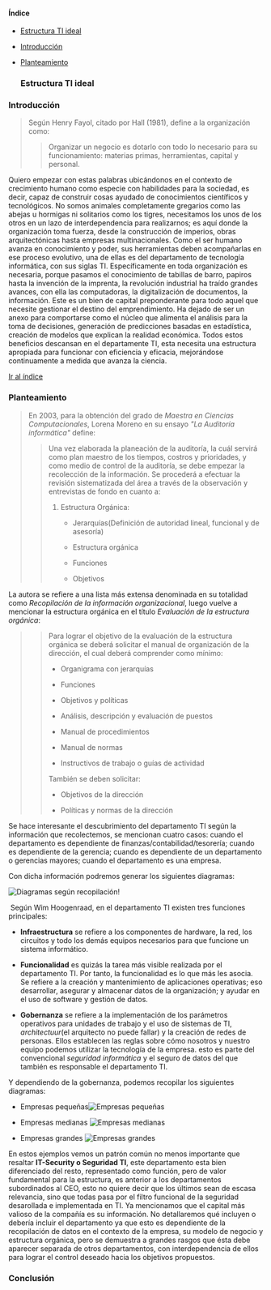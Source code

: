 #### Índice

- [Estructura TI ideal](#estructura-ti-ideal)

- [Introducción](#introducción)

- [Planteamiento](#planteamiento)
  
  ### Estructura TI ideal

### Introducción

> Según Henry Fayol, citado por Hall (1981), define a la organización como: 
> 
> > Organizar un negocio es dotarlo con todo lo necesario para su funcionamiento: materias primas, herramientas, capital y personal.

Quiero empezar con estas palabras ubicándonos en el contexto de crecimiento humano como especie con habilidades para la sociedad, es decir, capaz de construir cosas ayudado de conocimientos científicos y tecnológicos. No somos animales completamente gregarios como las abejas u hormigas ni solitarios como los tigres, necesitamos los unos de los otros en un lazo de interdependencia para realizarnos; es aquí donde la organización toma fuerza, desde la construcción de imperios, obras arquitectónicas hasta empresas multinacionales. Como el ser humano avanza en conocimiento y poder, sus herramientas deben acompañarlas en ese proceso evolutivo, una de ellas es del departamento de tecnología informática, con sus siglas TI. Específicamente en toda organización es necesaria, porque pasamos el conocimiento de tabillas de barro, papiros hasta la invención de la imprenta, la revolución industrial ha traído grandes avances, con ella las computadoras, la digitalización de documentos, la información. Este es un bien de capital preponderante para todo aquel que necesite gestionar el destino del emprendimiento. Ha dejado de ser un anexo para comportarse como el núcleo que alimenta el análisis para la toma de decisiones, generación de predicciones basadas en estadística, creación de modelos que explican la realidad económica. Todos estos beneficios descansan en el departamente TI, esta necesita una estructura apropiada para funcionar con eficiencia y eficacia, mejorándose continuamente a medida que avanza la ciencia.

[Ir al índice](#índice)

### Planteamiento

> En 2003, para la obtención del grado de *Maestra en Ciencias Computacionales*, Lorena Moreno en su ensayo *"La Auditoría informática"* define:
> 
> > Una vez elaborada la planeación de la auditoría, la cuál servirá como plan maestro de los tiempos, costros y prioridades, y como medio de control de la auditoría, se debe empezar la recolección de la información.
> > Se procederá a efectuar la revisión sistematizada del área a través de la observación y entrevistas de fondo en cuanto a:
> > 
> > 1. Estructura Orgánica:
> >    
> >    - Jerarquías(Definición de autoridad lineal, funcional y de asesoría)
> >    
> >    - Estructura orgánica
> >    
> >    - Funciones
> >    
> >    - Objetivos

La autora se refiere a una lista más extensa denominada en su totalidad como *Recopilación de la información organizacional*, luego vuelve a mencionar la estructura orgánica en el título *Evaluación de la estructura orgánica*:

> > Para lograr el objetivo de la evaluación de la estructura orgánica se deberá solicitar el manual de organización de la dirección, el cual deberá comprender como mínimo:
> > 
> > - Organigrama con jerarquías
> > 
> > - Funciones
> > 
> > - Objetivos y políticas
> > 
> > - Análisis, descripción y evaluación de puestos
> > 
> > - Manual de procedimientos
> > 
> > - Manual de normas
> > 
> > - Instructivos de trabajo o guías de actividad
> > 
> > También se deben solicitar:
> > 
> > - Objetivos de la dirección
> > 
> > - Políticas y normas de la dirección

Se hace interesante el descubrimiento del departamento TI según la información que recolectemos, se mencionan cuatro casos: cuando el departamento es dependiente de finanzas/contabilidad/tesorería; cuando es dependiente de la gerencia; cuando es dependiente de un departamento o gerencias mayores; cuando el departamento es una empresa.

Con dicha información podremos generar los siguientes diagramas:

![Diagramas según recopilación!](../images/diagramas_segun_recopilación.svg)

 Según Wim Hoogenraad, en el departamento TI existen tres funciones principales:

- **Infraestructura** se refiere a los componentes de hardware, la red, los circuitos y todo los demás equipos necesarios para que funcione un sistema informático.

- **Funcionalidad** es quizás la tarea más visible realizada por el departamento TI. Por tanto, la funcionalidad es lo que más les asocia. Se refiere a la creación y mantenimiento de aplicaciones operativas; eso desarrollar, asegurar y almacenar datos de la organización; y ayudar en el uso de software y gestión de datos.

- **Gobernanza** se refiere a la implementación de los parámetros operativos para unidades de trabajo y el uso de sistemas de TI, *architectuur*(el arquitecto no puede fallar) y la creación  de redes de personas. Ellos establecen las reglas sobre cómo nosotros y nuestro equipo podemos utilizar la tecnología de la empresa. esto es parte del convencional *seguridad informática* y el seguro de datos del que también es responsable el departamento TI.

Y dependiendo de la gobernanza, podemos recopilar los siguientes diagramas:

- Empresas pequeñas![Empresas pequeñas](/home/juan/Documentos/Universidad/Ingeniería/notas_ingenieria_git/auditoria_I/images/IT-department-1-768x576.jpg.webp)

- Empresas medianas ![Empresas medianas](/home/juan/Documentos/Universidad/Ingeniería/notas_ingenieria_git/auditoria_I/images/IT-department-2-768x576.jpg.webp)

- Empresas grandes ![Empresas grandes](/home/juan/Documentos/Universidad/Ingeniería/notas_ingenieria_git/auditoria_I/images/IT-department-3.jpg.webp)

En estos ejemplos vemos un patrón común no menos importante que resaltar **IT-Security o Seguridad TI**, este departamento esta bien diferenciado del resto, representado como función, pero de valor fundamental para la estructura, es anterior a los departamentos subordinados al CEO, esto no quiere decir que los últimos sean de escasa relevancia, sino que todas pasa por el filtro funcional de la seguridad desarollada e implementada en TI. Ya mencionamos que el capital más valioso de la compañía es su información. No detallaremos qué incluyen o debería incluir el departamento ya que esto es dependiente de la recopilación de datos en el contexto de la empresa, su modelo de negocio y estructura orgánica, pero se demuestra a grandes rasgos que ésta debe aparecer separada de otros departamentos, con interdependencia de ellos para lograr el control deseado hacia los objetivos propuestos.



### Conclusión
